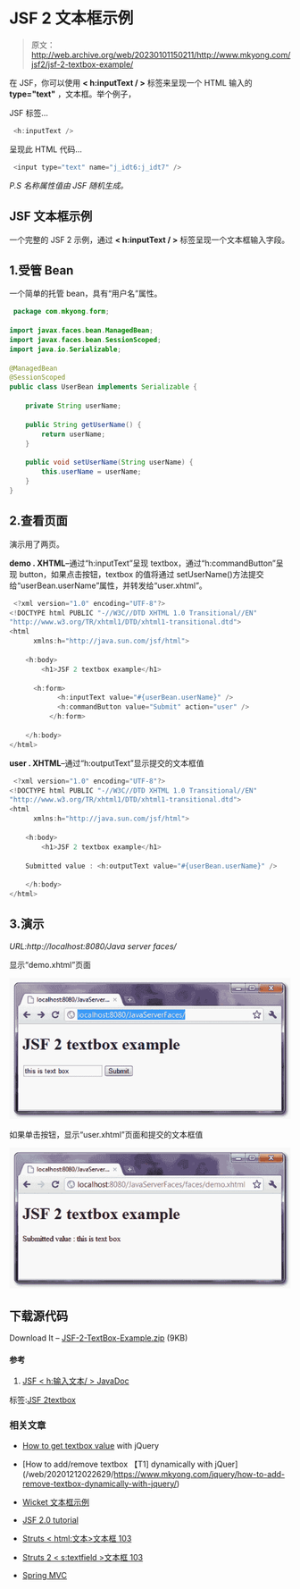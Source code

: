 # JSF 2 文本框示例

> 原文：<http://web.archive.org/web/20230101150211/http://www.mkyong.com/jsf2/jsf-2-textbox-example/>

在 JSF，你可以使用 **< h:inputText / >** 标签来呈现一个 HTML 输入的 **type="text"** ，文本框。举个例子，

JSF 标签…

```java
 <h:inputText /> 
```

呈现此 HTML 代码…

```java
 <input type="text" name="j_idt6:j_idt7" /> 
```

*P.S 名称属性值由 JSF 随机生成。*

## JSF 文本框示例

一个完整的 JSF 2 示例，通过 **< h:inputText / >** 标签呈现一个文本框输入字段。

## 1.受管 Bean

一个简单的托管 bean，具有“用户名”属性。

```java
 package com.mkyong.form;

import javax.faces.bean.ManagedBean;
import javax.faces.bean.SessionScoped;
import java.io.Serializable;

@ManagedBean
@SessionScoped
public class UserBean implements Serializable {

	private String userName;

	public String getUserName() {
		return userName;
	}

	public void setUserName(String userName) {
		this.userName = userName;
	}
} 
```

## 2.查看页面

演示用了两页。

**demo . XHTML**–通过“h:inputText”呈现 textbox，通过“h:commandButton”呈现 button，如果点击按钮，textbox 的值将通过 setUserName()方法提交给“userBean.userName”属性，并转发给“user.xhtml”。

```java
 <?xml version="1.0" encoding="UTF-8"?>
<!DOCTYPE html PUBLIC "-//W3C//DTD XHTML 1.0 Transitional//EN" 
"http://www.w3.org/TR/xhtml1/DTD/xhtml1-transitional.dtd">
<html    
      xmlns:h="http://java.sun.com/jsf/html">

    <h:body>
    	<h1>JSF 2 textbox example</h1>

	  <h:form>
    		<h:inputText value="#{userBean.userName}" />
    		<h:commandButton value="Submit" action="user" />
    	  </h:form>

    </h:body>
</html> 
```

**user . XHTML**–通过“h:outputText”显示提交的文本框值

```java
 <?xml version="1.0" encoding="UTF-8"?>
<!DOCTYPE html PUBLIC "-//W3C//DTD XHTML 1.0 Transitional//EN" 
"http://www.w3.org/TR/xhtml1/DTD/xhtml1-transitional.dtd">
<html    
      xmlns:h="http://java.sun.com/jsf/html">

    <h:body>
    	<h1>JSF 2 textbox example</h1>

	Submitted value : <h:outputText value="#{userBean.userName}" />

    </h:body>
</html> 
```

## 3.演示

*URL:http://localhost:8080/Java server faces/*

显示“demo.xhtml”页面



![jsf2-textbox-example-1](img/ad9859acd32e3e7e2a59cb27a34d7666.png "jsf2-textbox-example-1")

如果单击按钮，显示“user.xhtml”页面和提交的文本框值



![jsf2-textbox-example-2](img/29b69882bd18f75f45c5025886c54537.png "jsf2-textbox-example-2")

## 下载源代码

Download It – [JSF-2-TextBox-Example.zip](http://web.archive.org/web/20201212022629/http://www.mkyong.com/wp-content/uploads/2010/09/JSF-2-TextBox-Example.zip) (9KB)

#### 参考

1.  [JSF < h:输入文本/ > JavaDoc](http://web.archive.org/web/20201212022629/https://javaserverfaces.dev.java.net/nonav/docs/2.0/pdldocs/facelets/h/inputText.html)

标签:[JSF 2](http://web.archive.org/web/20201212022629/https://mkyong.com/tag/jsf2/)[textbox](http://web.archive.org/web/20201212022629/https://mkyong.com/tag/textbox/)<input type="hidden" id="mkyong-current-postId" value="7123">

### 相关文章

*   [How to get textbox value](/web/20201212022629/https://www.mkyong.com/jquery/how-to-get-textbox-value-with-jquery/) with jQuery
*   [How to add/remove textbox 【T1] dynamically with jQuer](/web/20201212022629/https://www.mkyong.com/jquery/how-to-add-remove-textbox-dynamically-with-jquery/)
*   [Wicket 文本框示例](/web/20201212022629/https://www.mkyong.com/wicket/wicket-textbox-example/)
*   [JSF 2.0 tutorial](/web/20201212022629/https://www.mkyong.com/tutorials/jsf-2-0-tutorials/)
*   [Struts < html:文本>文本框 103](/web/20201212022629/https://www.mkyong.com/struts/struts-htmltext-textbox-example/)

*   [Struts 2 < s:textfield >文本框 103](/web/20201212022629/https://www.mkyong.com/struts2/struts-2-stextfield-textbox-example/)
*   [Spring MVC](/web/20201212022629/https://www.mkyong.com/spring-mvc/spring-mvc-textbox-example/)